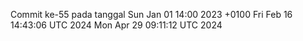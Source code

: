 Commit ke-55 pada tanggal Sun Jan 01 14:00 2023 +0100
Fri Feb 16 14:43:06 UTC 2024
Mon Apr 29 09:11:12 UTC 2024
